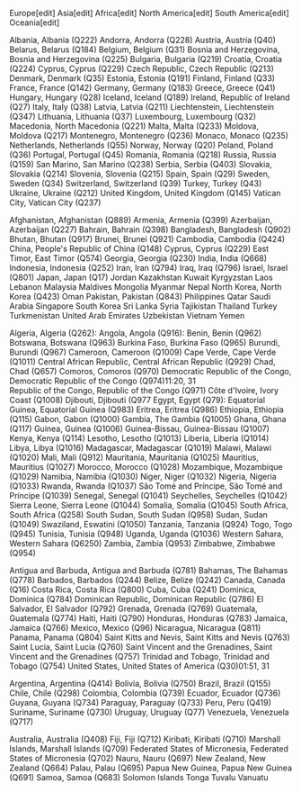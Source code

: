 Europe[edit]
Asia[edit]
Africa[edit]
North America[edit]
South America[edit]
Oceania[edit]

Albania, Albania (Q222)
Andorra, Andorra (Q228)
Austria, Austria (Q40)
Belarus, Belarus (Q184)
Belgium, Belgium (Q31)
Bosnia and Herzegovina, Bosnia and Herzegovina (Q225)
Bulgaria, Bulgaria (Q219)
Croatia, Croatia (Q224)
Cyprus, Cyprus (Q229)
Czech Republic, Czech Republic (Q213)
Denmark, Denmark (Q35)
Estonia, Estonia (Q191)
Finland, Finland (Q33)
France, France (Q142)
Germany, Germany (Q183)
Greece, Greece (Q41)
Hungary, Hungary (Q28)
Iceland, Iceland (Q189)
Ireland, Republic of Ireland (Q27) 
Italy, Italy (Q38)
Latvia, Latvia (Q211)
Liechtenstein, Liechtenstein (Q347)
Lithuania, Lithuania (Q37)
Luxembourg, Luxembourg (Q32)
Macedonia, North Macedonia (Q221)
Malta, Malta (Q233)
Moldova, Moldova (Q217)
Montenegro, Montenegro (Q236)
Monaco, Monaco (Q235)
Netherlands, Netherlands (Q55)
Norway, Norway (Q20)
Poland, Poland (Q36)
Portugal, Portugal (Q45)
Romania, Romania (Q218)
Russia, Russia (Q159)
San Marino, San Marino (Q238)
Serbia, Serbia (Q403)
Slovakia, Slovakia (Q214)
Slovenia, Slovenia (Q215)
Spain, Spain (Q29)
Sweden, Sweden (Q34)
Switzerland, Switzerland (Q39)
Turkey, Turkey (Q43)
Ukraine, Ukraine (Q212)
United Kingdom, United Kingdom (Q145) 
Vatican City, Vatican City (Q237)

Afghanistan, Afghanistan (Q889)
Armenia, Armenia (Q399)
Azerbaijan, Azerbaijan (Q227)
Bahrain, Bahrain (Q398)
Bangladesh, Bangladesh (Q902)
Bhutan, Bhutan (Q917)
Brunei, Brunei (Q921)
Cambodia, Cambodia (Q424)
China, People's Republic of China (Q148)
Cyprus, Cyprus (Q229)
East Timor, East Timor (Q574)
Georgia, Georgia (Q230)
India, India (Q668)
Indonesia, Indonesia (Q252)
Iran, Iran (Q794)
Iraq, Iraq (Q796)
Israel, Israel (Q801)
Japan, Japan (Q17)
Jordan
Kazakhstan
Kuwait
Kyrgyzstan
Laos
Lebanon
Malaysia
Maldives
Mongolia
Myanmar
Nepal
North Korea, North Korea (Q423)
Oman
Pakistan, Pakistan (Q843)
Philippines
Qatar
Saudi Arabia
Singapore
South Korea
Sri Lanka
Syria
Tajikistan
Thailand
Turkey
Turkmenistan
United Arab Emirates
Uzbekistan
Vietnam
Yemen

Algeria, Algeria (Q262):
Angola, Angola (Q916):
Benin, Benin (Q962)
Botswana, Botswana (Q963)
Burkina Faso, Burkina Faso (Q965)
Burundi, Burundi (Q967)
Cameroon, Cameroon (Q1009)
Cape Verde, Cape Verde (Q1011)
Central African Republic, Central African Republic (Q929)
Chad, Chad (Q657)
Comoros, Comoros (Q970)
Democratic Republic of the Congo, Democratic Republic of the Congo (Q974)11:20, 31  
Republic of the Congo, Republic of the Congo (Q971)
Côte d'Ivoire, Ivory Coast (Q1008)
Djibouti, Djibouti (Q977
Egypt, Egypt (Q79):
Equatorial Guinea, Equatorial Guinea (Q983)
Eritrea, Eritrea (Q986)
Ethiopia, Ethiopia (Q115)
Gabon, Gabon (Q1000)
Gambia, The Gambia (Q1005)
Ghana, Ghana (Q117)
Guinea, Guinea (Q1006)
Guinea-Bissau, Guinea-Bissau (Q1007)
Kenya, Kenya (Q114)
Lesotho, Lesotho (Q1013)
Liberia, Liberia (Q1014)
Libya, Libya (Q1016)
Madagascar, Madagascar (Q1019)
Malawi, Malawi (Q1020)
Mali, Mali (Q912)
Mauritania, Mauritania (Q1025)
Mauritius, Mauritius (Q1027)
Morocco, Morocco (Q1028)
Mozambique, Mozambique (Q1029)
Namibia, Namibia (Q1030)
Niger, Niger (Q1032)
Nigeria, Nigeria (Q1033)
Rwanda, Rwanda (Q1037)
São Tomé and Príncipe, São Tomé and Príncipe (Q1039)
Senegal, Senegal (Q1041)
Seychelles, Seychelles (Q1042)
Sierra Leone, Sierra Leone (Q1044)
Somalia, Somalia (Q1045)
South Africa, South Africa (Q258)
South Sudan, South Sudan (Q958)
Sudan, Sudan (Q1049)
Swaziland, Eswatini (Q1050)
Tanzania, Tanzania (Q924)
Togo, Togo (Q945)
Tunisia, Tunisia (Q948)
Uganda, Uganda (Q1036)
Western Sahara, Western Sahara (Q6250)
Zambia, Zambia (Q953)
Zimbabwe, Zimbabwe (Q954)

Antigua and Barbuda, Antigua and Barbuda (Q781)
Bahamas, The Bahamas (Q778)
Barbados, Barbados (Q244)
Belize, Belize (Q242)
Canada, Canada (Q16)
Costa Rica, Costa Rica (Q800)
Cuba, Cuba (Q241)
Dominica, Dominica (Q784)
Dominican Republic, Dominican Republic (Q786)
El Salvador, El Salvador (Q792)
Grenada, Grenada (Q769)
Guatemala, Guatemala (Q774)
Haiti, Haiti (Q790)
Honduras, Honduras (Q783)
Jamaica, Jamaica (Q766)
Mexico, Mexico (Q96)
Nicaragua, Nicaragua (Q811) 
Panama, Panama (Q804) 
Saint Kitts and Nevis, Saint Kitts and Nevis (Q763)
Saint Lucia, Saint Lucia (Q760)
Saint Vincent and the Grenadines, Saint Vincent and the Grenadines (Q757)
Trinidad and Tobago, Trinidad and Tobago (Q754)
United States, United States of America (Q30)01:51, 31  

Argentina, Argentina (Q414)
Bolivia, Bolivia (Q750)
Brazil, Brazil (Q155)
Chile, Chile (Q298)
Colombia, Colombia (Q739)
Ecuador, Ecuador (Q736)
Guyana, Guyana (Q734)
Paraguay, Paraguay (Q733)
Peru, Peru (Q419)
Suriname, Suriname (Q730)
Uruguay, Uruguay (Q77)
Venezuela, Venezuela (Q717)

Australia, Australia (Q408)
Fiji, Fiji (Q712)
Kiribati, Kiribati (Q710)
Marshall Islands, Marshall Islands (Q709)
Federated States of Micronesia, Federated States of Micronesia (Q702)
Nauru, Nauru (Q697)
New Zealand, New Zealand (Q664)
Palau, Palau (Q695)
Papua New Guinea, Papua New Guinea (Q691)
Samoa, Samoa (Q683)
Solomon Islands
Tonga
Tuvalu
Vanuatu